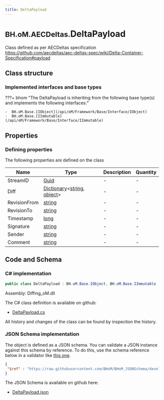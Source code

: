 ```yaml
---
title: DeltaPayload
---
```


# <small>BH.oM.AECDeltas.</small>**DeltaPayload**

Class defined as per AECDeltas specification https://github.com/aecdeltas/aec-deltas-spec/wiki/Delta-Container-Specification#payload

## Class structure

### Implemented interfaces and base types

???+ bhom "The DeltaPayload is inheriting from the following base type(s) and implements the following interfaces:"

    -  BH.oM.Base.[IObject](/api/oM/Framework/Base/Interface/IObject)
    -  BH.oM.Base.[IImmutable](/api/oM/Framework/Base/Interface/IImmutable)


## Properties



### Defining properties

The following properties are defined on the class

| Name             | Type             | Description      | Quantity         |
|------------------|------------------|------------------|------------------|
| StreamID | [Guid](https://learn.microsoft.com/en-us/dotnet/api/System.Guid?view=netstandard-2.0) | - | - |
| Diff | [Dictionary](https://learn.microsoft.com/en-us/dotnet/api/System.Collections.Generic.Dictionary-2?view=netstandard-2.0)&lt;[string](https://learn.microsoft.com/en-us/dotnet/api/System.String?view=netstandard-2.0), [object](https://learn.microsoft.com/en-us/dotnet/api/System.Object?view=netstandard-2.0)&gt; | - | - |
| RevisionFrom | [string](https://learn.microsoft.com/en-us/dotnet/api/System.String?view=netstandard-2.0) | - | - |
| RevisionTo | [string](https://learn.microsoft.com/en-us/dotnet/api/System.String?view=netstandard-2.0) | - | - |
| Timestamp | [long](https://learn.microsoft.com/en-us/dotnet/api/System.Int64?view=netstandard-2.0) | - | - |
| Signature | [string](https://learn.microsoft.com/en-us/dotnet/api/System.String?view=netstandard-2.0) | - | - |
| Sender | [string](https://learn.microsoft.com/en-us/dotnet/api/System.String?view=netstandard-2.0) | - | - |
| Comment | [string](https://learn.microsoft.com/en-us/dotnet/api/System.String?view=netstandard-2.0) | - | - |


## Code and Schema

### C# implementation

``` C# title="C#"
public class DeltaPayload : BH.oM.Base.IObject, BH.oM.Base.IImmutable
```

Assembly: Diffing_oM.dll

The C# class definition is available on github:

- [DeltaPayload.cs](https://github.com/BHoM/BHoM/blob/develop/Diffing_oM/AECDeltas\DeltaPayload.cs)

All history and changes of the class can be found by inspection the history.
### JSON Schema implementation

The object is defined as a JSON schema. You can validate a JSON instance against this schema by reference. To do this, use the schema reference below in a validator like [this one](https://www.jsonschemavalidator.net/).

``` json title="JSON Schema"
{
 "$ref" : "https://raw.githubusercontent.com/BHoM/BHoM_JSONSchema/develop/Diffing_oM/DeltaPayload.json"
}
```

The JSON Schema is available on github here:

- [DeltaPayload.json](https://github.com/BHoM/BHoM_JSONSchema/blob/develop/Diffing_oM/DeltaPayload.json)
